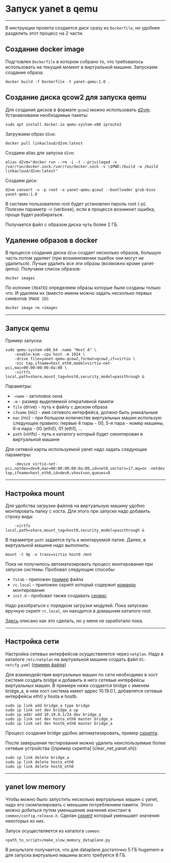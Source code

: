 # Запуск yanet в qemu

---

В инструкции проекта создается диск сразу из `Dockerfile`, но удобнее разделить этот процесс на 2 части.

## Создание docker image
Подгтовлен `Dockerfile` в котором собрано то, что требовалось использовать на текущий момент в виртуальной машине. Запускаем создание образа:

```
docker build -f Dockerfile -t yanet-qemu:1.0 .
```

## Создание диска qcow2 для запуска qemu

Для создания дисков в формате `qcow2` можно использовать [d2vm](https://github.com/linka-cloud/d2vm).
Устанавливаем необходимые пакеты:
```
sudo apt install docker.io qemu-system-x86 iproute2
```
Загружаем образ `d2vm`:
```
docker pull linkacloud/d2vm:latest
```
Создаем alias для запуска `d2vm`:
```
alias d2vm="docker run --rm -i -t --privileged -v /var/run/docker.sock:/var/run/docker.sock -v \$PWD:/build -w /build linkacloud/d2vm:latest"
```
Создаем диск:
```
d2vm convert -v -p root -o yanet-qemu.qcow2 --bootloader grub-bios yanet-qemu:1.0
```
В системе пользователю root будет установлен пароль root (-p). Полезен параметр -v (verbose), если в процессе возникнет ошибка, проще будет разбираться.

Получается файл с образом диска чуть более 2 ГБ.

## Удаление образов в docker

В процессе создания диска `d2vm` создает несколько образов, большую часть потом удаляет (при возникновении ошибок они могут не удалиться). Лучше удалить все эти образы (возможно кроме yanet-qemu). Получаем список образов:
```
docker images
```
По колонке `CREATED` определяем образы которые были созданы только что. И удаляем их (вместо имени можно задать несколько первых символов `IMAGE ID`):
```
docker image rm <image>
```

---

## Запуск qemu
Пример запуска:
```
sudo qemu-system-x86_64 -name "Host A" \
    -enable-kvm -cpu host -m 1024 \
    -drive file=yanet-qemu.qcow2,format=qcow2,if=virtio \
    -nic tap,ifname=host_eth0,model=virtio-net-pci,mac=00:00:00:00:0a:00 \
    -virtfs local,path=share,mount_tag=host0,security_model=passthrough &
```
Параметры:
- `-name` - заголовок окна
- `-m` - размер выделяемой оперативной памяти
- `file` (drive) - путь к файлу с диском образа
- `ifname` (nic) - имя сетевого интерфейса, должно быть уникальным
- `mac` (nic) - при большом количестве виртуальных машин использую следующее правило: первые 4 пары - 00, 5-я пара - номер машины, 6-я пара - 00 (eth0), 01 (eth1), ...
- `path` (virtfs) - путь к каталогу который будет смонтирован в виртуальной машине

Для сетевой карты используемой yanet надо задать следующие параметры:
```
    -device virtio-net-pci,netdev=dev0,mac=00:00:00:00:0a:00,id=net0,vectors=17,mq=on -netdev tap,ifname=host_eth0,id=dev0,vhost=on,queues=8
```

---

## Настройка mount
Для удобства загрузки файлов на виртуальную машину удобно монтировать папку с хоста. Для этого при запуске надо добавить строку вида: 
```
    -virtfs local,path=share,mount_tag=host0,security_model=passthrough &
```
В параметре `path` задается путь к монтируемой папке. Далее, в виртуальной машине надо выполнить:
```
mount -t 9p -o trans=virtio host0 /mnt
```
Пока не получилось автоматизировать процесс монтирования при запуске системы. Пробовал следующие способы:
- `fstab` - приложен [пример](fstab) файла
- `rc.local` - приложен скрипт который содержит [команду](rc.local) монтирования
- `init.d` - пробовал также создавать [сервис](mount-parent)

Надо разобраться с порядком загрузки модулей. Пока запускаю вручную скрипт `rc.local`, он находится в домашнем каталоге root.

[Здесь](https://superuser.com/questions/502205/libvirt-9p-kvm-mount-in-fstab-fails-to-mount-at-boot-time) описано как это сделать, но у меня не заработало пока.

---

## Настройка сети
Настройка сетевых интерфейсов осуществялется через `netplan`. Надо в каталоге `/etc/netplan` на виртуальной машине создать файл `01-netcfg.yaml` ([пример файла](01-netcfg.yaml))

Для взаимодействия виртуальных машин по сети необходимо в хост системе создать bridge и добавить в него сетевые интерфейсы виртуальных машин. В примере ниже создается bridge с именем bridge_a, в нем хост система имеет адрес 10.19.0.1, добавлятся сетевые интерфейсы eth0 у hosta и hostb.
```
sudo ip link add bridge_a type bridge
sudo ip link set dev bridge_a up
sudo ip addr add 10.19.0.1/24 dev bridge_a
sudo ip link set dev hosta_eth0 master bridge_a
sudo ip link set dev hostb_eth0 master bridge_a
```

Процесс создания bridge удобно автоматизировать, пример [скрипта](bridges_yanet.sh).

После завершения тестирования можно удалить неиспользуемые более сетевые устройства ([пример скрипта] (clear_net_yanet.sh)):
```
sudo ip link delete bridge_a
sudo ip link delete hosta_eth0
sudo ip link delete hostb_eth0
```

---

## yanet low memory
Чтобы можно было запустить несколько виртуальных машин с yanet, надо его скомпилировать с меньшим потреблением памяти. Этого можно добиться путем уменьшения значения констант в `common/config.release.h`. Сделан [скрипт](make_slow_memory_dataplane.py) который уменьшает значения некоторых из них.

Запуск осуществляется из каталога `common`:
```
<path_to_script>/make_slow_memory_dataplane.py
```
В результате получается, что для dataplane достаточно 5 ГБ hugemem и для запуска виртуально машины всего требуется 8 ГБ.
